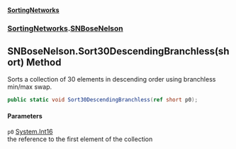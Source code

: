 #### [SortingNetworks](index.md 'index')
### [SortingNetworks](SortingNetworks.md 'SortingNetworks').[SNBoseNelson](SortingNetworks_SNBoseNelson.md 'SortingNetworks.SNBoseNelson')
## SNBoseNelson.Sort30DescendingBranchless(short) Method
Sorts a collection of 30 elements in descending order using branchless min/max swap.  
```csharp
public static void Sort30DescendingBranchless(ref short p0);
```
#### Parameters
<a name='SortingNetworks_SNBoseNelson_Sort30DescendingBranchless(short)_p0'></a>
`p0` [System.Int16](https://docs.microsoft.com/en-us/dotnet/api/System.Int16 'System.Int16')  
the reference to the first element of the collection
  
